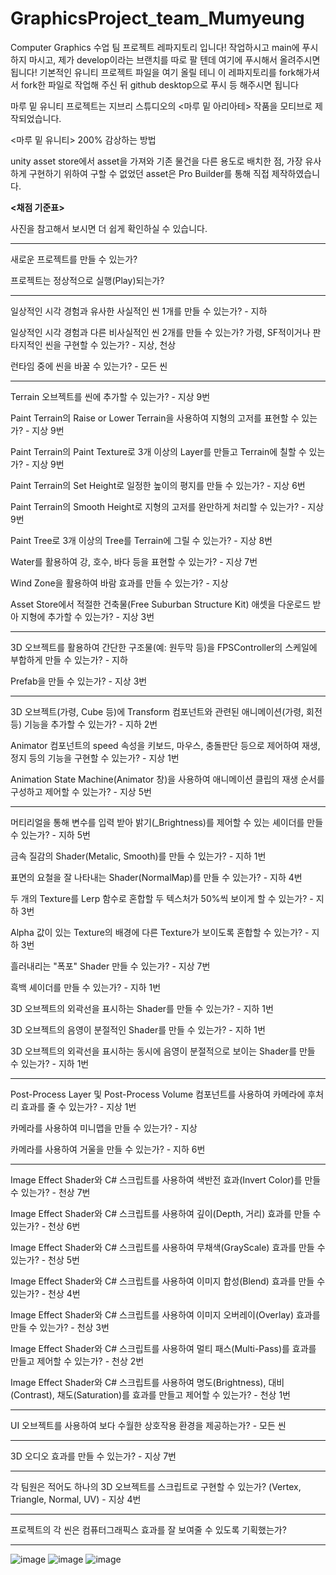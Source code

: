 # GraphicsProject_team_Mumyeung

Computer Graphics 수업 팀 프로젝트 레파지토리 입니다!
작업하시고 main에 푸시하지 마시고, 제가 develop이라는 브랜치를 따로 팔 텐데 여기에 푸시해서 올려주시면 됩니다!
기본적인 유니티 프로젝트 파일을 여기 올릴 테니 이 레파지토리를 fork해가셔서 fork한 파일로 작업해 주신 뒤 github desktop으로 푸시 등 해주시면 됩니다


마루 밑 유니티 프로젝트는 지브리 스튜디오의 <마루 밑 아리아테> 작품을 모티브로 제작되었습니다.

<마루 밑 유니티> 200% 감상하는 방법

unity asset store에서 asset을 가져와 기존 물건을 다른 용도로 배치한 점, 가장 유사하게 구현하기 위하여 구할 수 없었던 asset은 Pro Builder를 통해 직접 제작하였습니다.


<b><채점 기준표></b>
  
사진을 참고해서 보시면 더 쉽게 확인하실 수 있습니다.
  
___________________________________________________________________________________________________________

새로운 프로젝트를 만들 수 있는가? 
  
프로젝트는 정상적으로 실행(Play)되는가? 

___________________________________________________________________________________________________________
  
일상적인 시각 경험과 유사한 사실적인 씬 1개를 만들 수 있는가? - 지하

일상적인 시각 경험과 다른 비사실적인 씬 2개를 만들 수 있는가? 가령, SF적이거나 판타지적인 씬을 구현할 수 있는가? - 지상, 천상 

런타임 중에 씬을 바꿀 수 있는가? - 모든 씬 

___________________________________________________________________________________________________________
  
Terrain 오브젝트를 씬에 추가할 수 있는가? - 지상 9번

Paint Terrain의 Raise or Lower Terrain을 사용하여 지형의 고저를 표현할 수 있는가? - 지상 9번

Paint Terrain의 Paint Texture로 3개 이상의 Layer를 만들고 Terrain에 칠할 수 있는가? - 지상 9번

Paint Terrain의 Set Height로 일정한 높이의 평지를 만들 수 있는가? - 지상 6번

Paint Terrain의 Smooth Height로 지형의 고저를 완만하게 처리할 수 있는가? - 지상 9번

Paint Tree로 3개 이상의 Tree를 Terrain에 그릴 수 있는가? - 지상 8번

Water를 활용하여 강, 호수, 바다 등을 표현할 수 있는가? - 지상 7번

Wind Zone을 활용하여 바람 효과를 만들 수 있는가? - 지상 

Asset Store에서 적절한 건축물(Free Suburban Structure Kit) 애셋을 다운로드 받아 지형에 추가할 수 있는가? - 지상 3번

___________________________________________________________________________________________________________
  
3D 오브젝트를 활용하여 간단한 구조물(예: 원두막 등)을 FPSController의 스케일에 부합하게 만들 수 있는가? - 지하

Prefab을 만들 수 있는가? - 지상 3번

___________________________________________________________________________________________________________
  
3D 오브젝트(가령, Cube 등)에 Transform 컴포넌트와 관련된 애니메이션(가령, 회전 등) 기능을 추가할 수 있는가? - 지하 2번

Animator 컴포넌트의 speed 속성을 키보드, 마우스, 충돌판단 등으로 제어하여 재생, 정지 등의 기능을 구현할 수 있는가? - 지상 1번

Animation State Machine(Animator 창)을 사용하여 애니메이션 클립의 재생 순서를 구성하고 제어할 수 있는가? - 지상 5번

___________________________________________________________________________________________________________
  
머티리얼을 통해 변수를 입력 받아 밝기(_Brightness)를 제어할 수 있는 셰이더를 만들 수 있는가? - 지하 5번

금속 질감의 Shader(Metalic, Smooth)를 만들 수 있는가? - 지하 1번

표면의 요철을 잘 나타내는 Shader(NormalMap)를 만들 수 있는가? - 지하 4번

두 개의 Texture를 Lerp 함수로 혼합할 두 텍스처가 50%씩 보이게 할 수 있는가? - 지하 3번

Alpha 값이 있는 Texture의 배경에 다른 Texture가 보이도록 혼합할 수 있는가? - 지하 3번

흘러내리는 "폭포" Shader 만들 수 있는가? - 지상 7번 

흑백 셰이더를 만들 수 있는가? - 지하 1번

3D 오브젝트의 외곽선을 표시하는 Shader를 만들 수 있는가? - 지하 1번

3D 오브젝트의 음영이 분절적인 Shader를 만들 수 있는가? - 지하 1번

3D 오브젝트의 외곽선을 표시하는 동시에 음영이 분절적으로 보이는 Shader를 만들 수 있는가? - 지하 1번

___________________________________________________________________________________________________________
  
Post-Process Layer 및 Post-Process Volume 컴포넌트를 사용하여 카메라에 후처리 효과를 줄 수 있는가? - 지상 1번 

카메라를 사용하여 미니맵을 만들 수 있는가? - 지상

카메라를 사용하여 거울을 만들 수 있는가? - 지하 6번

___________________________________________________________________________________________________________
  
Image Effect Shader와 C# 스크립트를 사용하여 색반전 효과(Invert Color)를 만들 수 있는가? - 천상 7번

Image Effect Shader와 C# 스크립트를 사용하여 깊이(Depth, 거리) 효과를 만들 수 있는가? - 천상 6번

Image Effect Shader와 C# 스크립트를 사용하여 무채색(GrayScale) 효과를 만들 수 있는가? - 천상 5번

Image Effect Shader와 C# 스크립트를 사용하여 이미지 합성(Blend) 효과를 만들 수 있는가? - 천상 4번

Image Effect Shader와 C# 스크립트를 사용하여 이미지 오버레이(Overlay) 효과를 만들 수 있는가? - 천상 3번

Image Effect Shader와 C# 스크립트를 사용하여 멀티 패스(Multi-Pass)를 효과를 만들고 제어할 수 있는가? - 천상 2번

Image Effect Shader와 C# 스크립트를 사용하여 명도(Brightness), 대비(Contrast), 채도(Saturation)를 효과를 만들고 제어할 수 있는가? - 천상 1번

___________________________________________________________________________________________________________
  
UI 오브젝트를 사용하여 보다 수월한 상호작용 환경을 제공하는가? - 모든 씬 

___________________________________________________________________________________________________________
  
3D 오디오 효과를 만들 수 있는가? - 지상 7번

___________________________________________________________________________________________________________
  
각 팀원은 적어도 하나의 3D 오브젝트를 스크립트로 구현할 수 있는가? (Vertex, Triangle, Normal, UV) - 지상 4번

___________________________________________________________________________________________________________
  
프로젝트의 각 씬은 컴퓨터그래픽스 효과를 잘 보여줄 수 있도록 기획했는가? 

___________________________________________________________________________________________________________



![image](https://user-images.githubusercontent.com/113872751/208363393-d3213524-3dd5-4852-834a-668bfbd50fbb.png)
![image](https://user-images.githubusercontent.com/113872815/208365807-2fbc655b-1462-44c8-8d87-9e40da40b0f0.png)
![image](https://user-images.githubusercontent.com/113872815/208372609-76fd9d7f-4984-4c0c-bffd-51498f2f28f2.png)





